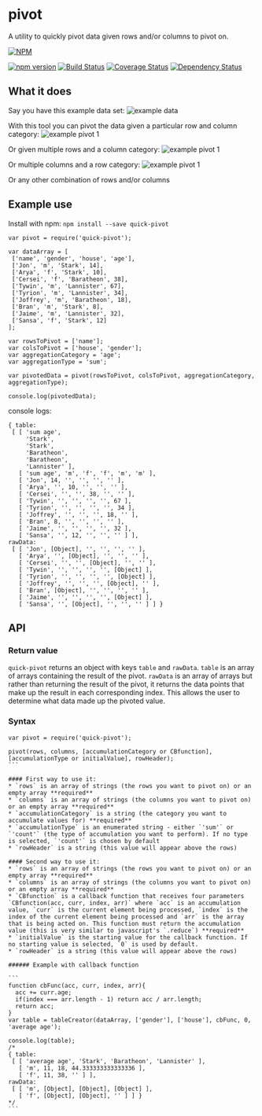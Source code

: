 # pivot

A utility to quickly pivot data given rows and/or columns to pivot on.

[![NPM](https://nodei.co/npm/quick-pivot.png?downloads=true&downloadRank=true&stars=true)](https://nodei.co/npm/quick-pivot/)

[![npm version](https://badge.fury.io/js/quick-pivot.svg)](https://badge.fury.io/js/quick-pivot)
[![Build Status](https://img.shields.io/travis/pat310/quick-pivot.svg)](https://travis-ci.org/pat310/quick-pivot)
[![Coverage Status](https://coveralls.io/repos/github/pat310/quick-pivot/badge.svg?branch=addingCoveralls)](https://coveralls.io/github/pat310/quick-pivot?branch=addingCoveralls)
[![Dependency Status](https://img.shields.io/david/pat310/quick-pivot.svg?style=flat-square)](https://david-dm.org/pat310/quick-pivot)

## What it does
Say you have this example data set:
![example data](http://imgur.com/GysbXmx)

With this tool you can pivot the data given a particular row and column category:
![example pivot 1](http://imgur.com/NTHGU6t)

Or given multiple rows and a column category:
![example pivot 1](http://imgur.com/02TtZTD)

Or multiple columns and a row category:
![example pivot 1](http://imgur.com/jeeFXS4)

Or any other combination of rows and/or columns

## Example use
Install with npm:
`npm install --save quick-pivot`


```
var pivot = require('quick-pivot');

var dataArray = [
 ['name', 'gender', 'house', 'age'],
 ['Jon', 'm', 'Stark', 14],
 ['Arya', 'f', 'Stark', 10],
 ['Cersei', 'f', 'Baratheon', 38],
 ['Tywin', 'm', 'Lannister', 67],
 ['Tyrion', 'm', 'Lannister', 34],
 ['Joffrey', 'm', 'Baratheon', 18],
 ['Bran', 'm', 'Stark', 8],
 ['Jaime', 'm', 'Lannister', 32],
 ['Sansa', 'f', 'Stark', 12]
];

var rowsToPivot = ['name'];
var colsToPivot = ['house', 'gender'];
var aggregationCategory = 'age';
var aggregationType = 'sum';

var pivotedData = pivot(rowsToPivot, colsToPivot, aggregationCategory, aggregationType);

console.log(pivotedData);
```

console logs:
```
{ table:
 [ [ 'sum age',
     'Stark',
     'Stark',
     'Baratheon',
     'Baratheon',
     'Lannister' ],
   [ 'sum age', 'm', 'f', 'f', 'm', 'm' ],
   [ 'Jon', 14, '', '', '', '' ],
   [ 'Arya', '', 10, '', '', '' ],
   [ 'Cersei', '', '', 38, '', '' ],
   [ 'Tywin', '', '', '', '', 67 ],
   [ 'Tyrion', '', '', '', '', 34 ],
   [ 'Joffrey', '', '', '', 18, '' ],
   [ 'Bran', 8, '', '', '', '' ],
   [ 'Jaime', '', '', '', '', 32 ],
   [ 'Sansa', '', 12, '', '', '' ] ],
rawData:
 [ [ 'Jon', [Object], '', '', '', '' ],
   [ 'Arya', '', [Object], '', '', '' ],
   [ 'Cersei', '', '', [Object], '', '' ],
   [ 'Tywin', '', '', '', '', [Object] ],
   [ 'Tyrion', '', '', '', '', [Object] ],
   [ 'Joffrey', '', '', '', [Object], '' ],
   [ 'Bran', [Object], '', '', '', '' ],
   [ 'Jaime', '', '', '', '', [Object] ],
   [ 'Sansa', '', [Object], '', '', '' ] ] }
```

## API
### Return value
`quick-pivot` returns an object with keys `table` and `rawData`.  `table` is an array of arrays containing the result of the pivot. `rawData` is an array of arrays but rather than returning the result of the pivot, it returns the data points that make up the result in each corresponding index.  This allows the user to determine what data made up the pivoted value.

### Syntax
````
var pivot = require('quick-pivot');

pivot(rows, columns, [accumulationCategory or CBfunction], [accumulationType or initialValue], rowHeader); 
```

#### First way to use it:
* `rows` is an array of strings (the rows you want to pivot on) or an empty array **required**
* `columns` is an array of strings (the columns you want to pivot on) or an empty array **required**
* `accumulationCategory` is a string (the category you want to accumulate values for) **required**
* `accumulationType` is an enumerated string - either `'sum'` or `'count'` (the type of accumulation you want to perform). If no type is selected, `'count'` is chosen by default 
* `rowHeader` is a string (this value will appear above the rows)

#### Second way to use it:
* `rows` is an array of strings (the rows you want to pivot on) or an empty array **required**
* `columns` is an array of strings (the columns you want to pivot on) or an empty array **required**
* `CBfunction` is a callback function that receives four parameters `CBfunction(acc, curr, index, arr)` where `acc` is an accumulation value, `curr` is the current element being processed, `index` is the index of the current element being processed and `arr` is the array that is being acted on. This function must return the accumulation value (this is very similar to javascript's `.reduce`) **required**
* `initialValue` is the starting value for the callback function. If no starting value is selected, `0` is used by default.
* `rowHeader` is a string (this value will appear above the rows)

###### Example with callback function

```
function cbFunc(acc, curr, index, arr){
  acc += curr.age;
  if(index === arr.length - 1) return acc / arr.length;
  return acc;
}
var table = tableCreator(dataArray, ['gender'], ['house'], cbFunc, 0, 'average age');

console.log(table);
/*
{ table:
 [ [ 'average age', 'Stark', 'Baratheon', 'Lannister' ],
   [ 'm', 11, 18, 44.333333333333336 ],
   [ 'f', 11, 38, '' ] ],
rawData:
 [ [ 'm', [Object], [Object], [Object] ],
   [ 'f', [Object], [Object], '' ] ] }
*/
```
